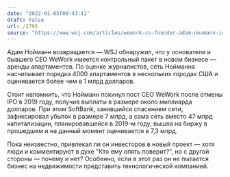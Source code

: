 ```yaml
---
date: "2022-01-05T09:43:12"
draft: False
url: /2795
source: "https://www.wsj.com/articles/wework-co-founder-adam-neumann-is-becoming-an-apartment-mogul-11641292207"
---
```


Адам Нойманн возвращается — WSJ обнаружил, что у основателя и бывшего CEO WeWork имеется контрольный пакет в новом бизнесе — аренды апартаментов. По оценке журналистов, сеть Нойманна насчитывает порядка 4000 апартаментов в нескольких городах США и оценивается более чем в 1 млрд долларов.

Стоит напомнить, что Нойманн покинул пост CEO WeWork после отмены IPO в 2019 году, получив выплаты в размере около миллиарда долларов. При этом SoftBank, занявшийся спасением сети, зафиксировал убыток в размере 7 млрд, а сама сеть вместо 47 млрд капитализации, планировавшейся в 2019-м году, вышла на биржу в прошедшем и на данный момент оценивается в 7,3 млрд.

Пока неизвестно, привлекал ли он инвесторов в новый проект — хотя люди и комментируют в духе "Кто ему опять поверит?", но с другой стороны — почему и нет? Особенно, если в этот раз он не пытается бизнес на недвижимости представить технологической компанией.

